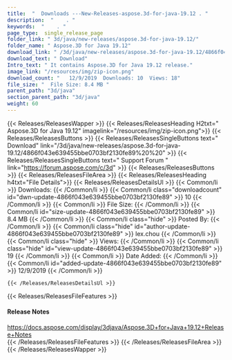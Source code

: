```yaml
---
title:  "  Downloads ---New-Releases-aspose.3d-for-java-19.12 . " 
description:  "    . " 
keywords:  "    . " 
page_type:  single_release_page
folder_link: " 3d/java/new-releases/aspose.3d-for-java-19.12/"
folder_name: " Aspose.3D for Java 19.12"
download_link: " /3d/java/new-releases/aspose.3d-for-java-19.12/4866f043e639455bbe0703bf2130fe89"
download_text: " Download"
Intro_text: " It contains Aspose.3D for Java 19.12 release."
image_link: "/resources/img/zip-icon.png"
download_count: "   12/9/2019  Downloads: 10  Views: 18"
file_size: "  File Size: 8.4 MB "
parent_path: "3d/java"
section_parent_path: "3d/java"
weight: 60
---
```


{{< Releases/ReleasesWapper >}}
  {{< Releases/ReleasesHeading H2txt=" Aspose.3D for Java 19.12" imagelink="/resources/img/zip-icon.png">}}
  {{< Releases/ReleasesButtons >}}
    {{< Releases/ReleasesSingleButtons text=" Download" link="/3d/java/new-releases/aspose.3d-for-java-19.12/4866f043e639455bbe0703bf2130fe89%20%20" >}}
    {{< Releases/ReleasesSingleButtons text=" Support Forum " link="https://forum.aspose.com/c/3d" >}}
  {{< Releases/ReleasesButtons >}}
  {{< Releases/ReleasesFileArea >}}
    {{< Releases/ReleasesHeading h4txt="File Details">}}
    {{< Releases/ReleasesDetailsUl >}}
            {{< Common/li  >}} Downloads: {{< /Common/li >}} 
      {{< Common/li class="downloadcount" id="dwn-update-4866f043e639455bbe0703bf2130fe89" >}} 10 {{< /Common/li >}} 
      {{< Common/li  >}} File Size: {{< /Common/li >}} 
      {{< Common/li id="size-update-4866f043e639455bbe0703bf2130fe89" >}} 8.4 MB {{< /Common/li >}} 
      {{< Common/li  class="hide" >}} Posted By: {{< /Common/li >}} 
      {{< Common/li class="hide" id="author-update-4866f043e639455bbe0703bf2130fe89" >}} lex.chou {{< /Common/li >}} 
      {{< Common/li class="hide"  >}} Views: {{< /Common/li >}} 
      {{< Common/li class="hide" id="view-update-4866f043e639455bbe0703bf2130fe89" >}} 19 {{< /Common/li >}} 
      {{< Common/li  >}} Date Added: {{< /Common/li >}} 
      {{< Common/li id="added-update-4866f043e639455bbe0703bf2130fe89" >}} 12/9/2019 {{< /Common/li >}} 

    {{< /Releases/ReleasesDetailsUl >}}

  {{< Releases/ReleasesFileFeatures >}}
      <h4>Release Notes</h4><div><a href="https://docs.aspose.com/display/3djava/Aspose.3D+for+Java+19.12+Release+Notes">https://docs.aspose.com/display/3djava/Aspose.3D+for+Java+19.12+Release+Notes</a></div>
  {{< /Releases/ReleasesFileFeatures >}}
 {{< /Releases/ReleasesFileArea >}}
{{< /Releases/ReleasesWapper >}}


